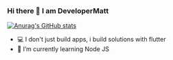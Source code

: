 ### Hi there 👋 I am DeveloperMatt


[![Anurag's GitHub stats](https://github-readme-stats.vercel.app/api?username=gusanumatthew)](https://github.com/anuraghazra/github-readme-stats)

- 💻 I don't just build apps, i build solutions with flutter
- 🌱 I’m currently learning Node JS
